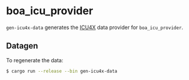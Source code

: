 # boa_icu_provider

`gen-icu4x-data` generates the [ICU4X](https://github.com/unicode-org/icu4x) data provider
for `boa_icu_provider`.

## Datagen

To regenerate the data:

```bash
$ cargo run --release --bin gen-icu4x-data
```